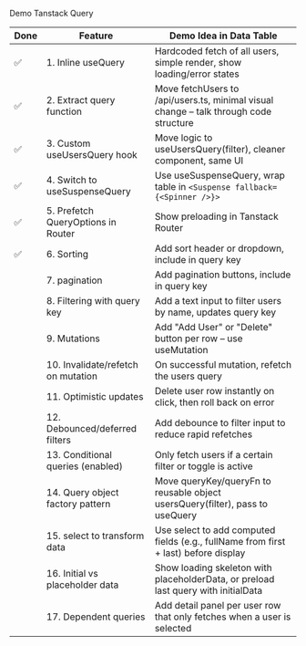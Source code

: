 Demo Tanstack Query

| Done | Feature                            | Demo Idea in Data Table                                                               |
| ---- | ---------------------------------- | ------------------------------------------------------------------------------------- |
| ✅   | 1. Inline useQuery                 | Hardcoded fetch of all users, simple render, show loading/error states                |
| ✅   | 2. Extract query function          | Move fetchUsers to /api/users.ts, minimal visual change – talk through code structure |
| ✅   | 3. Custom useUsersQuery hook       | Move logic to useUsersQuery(filter), cleaner component, same UI                       |
| ✅   | 4. Switch to useSuspenseQuery      | Use useSuspenseQuery, wrap table in `<Suspense fallback={<Spinner />}>`               |
| ✅   | 5. Prefetch QueryOptions in Router | Show preloading in Tanstack Router                                                    |
| ✅   | 6. Sorting                         | Add sort header or dropdown, include in query key                                     |
|      | 7. pagination                      | Add pagination buttons, include in query key                                          |
|      | 8. Filtering with query key        | Add a text input to filter users by name, updates query key                           |
|      | 9. Mutations                       | Add "Add User" or "Delete" button per row – use useMutation                           |
|      | 10. Invalidate/refetch on mutation | On successful mutation, refetch the users query                                       |
|      | 11. Optimistic updates             | Delete user row instantly on click, then roll back on error                           |
|      | 12. Debounced/deferred filters     | Add debounce to filter input to reduce rapid refetches                                |
|      | 13. Conditional queries (enabled)  | Only fetch users if a certain filter or toggle is active                              |
|      | 14. Query object factory pattern   | Move queryKey/queryFn to reusable object usersQuery(filter), pass to useQuery         |
|      | 15. select to transform data       | Use select to add computed fields (e.g., fullName from first + last) before display   |
|      | 16. Initial vs placeholder data    | Show loading skeleton with placeholderData, or preload last query with initialData    |
|      | 17. Dependent queries              | Add detail panel per user row that only fetches when a user is selected               |

